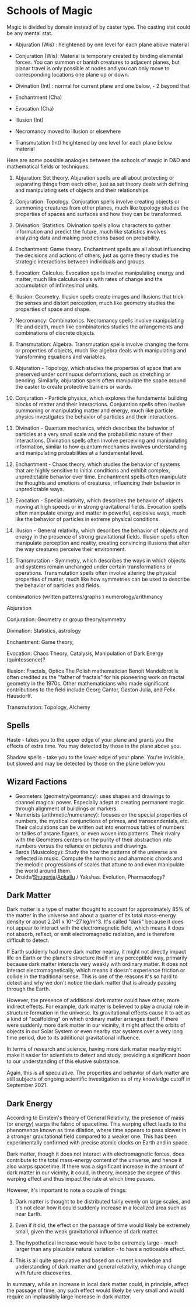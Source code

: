 # Schools of Magic

Magic is divided by domain instead of by caster type. The casting stat could be any mental stat. 

- Abjuration (Wis) : heightened by one level for each plane above material

- Conjuration (Wis): Material is temporary created by binding elemental forces. You can summon or banish creatures to adjacent planes, but planar travel is only possible at nodes and you can only move to corresponding locations one plane up or down. 

- Divination (Int) : normal for current plane and one below, - 2 beyond that

- Enchantment (Cha) 

- Evocation (Cha) 

- Illusion (Int) 

- Necromancy moved to illusion or elsewhere

- Transmutation (Int) heightened by one level for each plane below material

Here are some possible analogies between the schools of magic in D&D and mathematical fields or techniques:

1.  Abjuration: Set theory. Abjuration spells are all about protecting or separating things from each other, just as set theory deals with defining and manipulating sets of objects and their relationships.
2.  Conjuration: Topology. Conjuration spells involve creating objects or summoning creatures from other planes, much like topology studies the properties of spaces and surfaces and how they can be transformed.
3.  Divination: Statistics. Divination spells allow characters to gather information and predict the future, much like statistics involves analyzing data and making predictions based on probability.
4.  Enchantment: Game theory. Enchantment spells are all about influencing the decisions and actions of others, just as game theory studies the strategic interactions between individuals and groups.
5.  Evocation: Calculus. Evocation spells involve manipulating energy and matter, much like calculus deals with rates of change and the accumulation of infinitesimal units.
6.  Illusion: Geometry. Illusion spells create images and illusions that trick the senses and distort perception, much like geometry studies the properties of space and shape.
7.  Necromancy: Combinatorics. Necromancy spells involve manipulating life and death, much like combinatorics studies the arrangements and combinations of discrete objects.
8.  Transmutation: Algebra. Transmutation spells involve changing the form or properties of objects, much like algebra deals with manipulating and transforming equations and variables.

1.  Abjuration - Topology, which studies the properties of space that are preserved under continuous deformations, such as stretching or bending. Similarly, abjuration spells often manipulate the space around the caster to create protective barriers or wards.
2.  Conjuration - Particle physics, which explores the fundamental building blocks of matter and their interactions. Conjuration spells often involve summoning or manipulating matter and energy, much like particle physics investigates the behavior of particles and their interactions.
3.  Divination - Quantum mechanics, which describes the behavior of particles at a very small scale and the probabilistic nature of their interactions. Divination spells often involve perceiving and manipulating information, similar to how quantum mechanics involves understanding and manipulating probabilities at a fundamental level.
4.  Enchantment - Chaos theory, which studies the behavior of systems that are highly sensitive to initial conditions and exhibit complex, unpredictable behavior over time. Enchantment spells often manipulate the thoughts and emotions of creatures, influencing their behavior in unpredictable ways.
5.  Evocation - Special relativity, which describes the behavior of objects moving at high speeds or in strong gravitational fields. Evocation spells often manipulate energy and matter in powerful, explosive ways, much like the behavior of particles in extreme physical conditions.
6.  Illusion - General relativity, which describes the behavior of objects and energy in the presence of strong gravitational fields. Illusion spells often manipulate perception and reality, creating convincing illusions that alter the way creatures perceive their environment.
7.  Transmutation - Symmetry, which describes the ways in which objects and systems remain unchanged under certain transformations or operations. Transmutation spells often involve altering the physical properties of matter, much like how symmetries can be used to describe the behavior of particles and fields.

combinatorics (written patterns/graphs )
numerology/arithmancy

Abjuration

Conjuration: Geometry or group theory/symmetry

Divination: Statistics, astrology

Enchantment: Game theory, 

Evocation: Chaos Theory, Catalysis, Manipulation of Dark Energy (quintessence)?

Illusion: Fractals, Optics
The Polish mathematician Benoit Mandelbrot is often credited as the "father of fractals" for his pioneering work on fractal geometry in the 1970s. Other mathematicians who made significant contributions to the field include Georg Cantor, Gaston Julia, and Felix Hausdorff.

Transmutation: Topology, Alchemy


## Spells
Haste - takes you to the upper edge of your plane and grants you the effects of extra time. You may detected by those in the plane above you. 

Shadow spells - take you to the lower edge of your plane. You're invisible, but slowed and may be detected by those on the plane below you

## Wizard Factions
- Geometers (geometry/geomancy): uses shapes and drawings to channel magical power. Especially adept at creating permanent magic through alignment of buildings or markers. 
- Numerists (arithmetic/numerancy): focuses on the special properties of numbers, the mystical conjunctions of primes, and transcendentals, etc. Their calculations can be written out into enormous tables of numbers or tallies of arcane figures, or even woven into patterns. Their rivalry with the Geometers centers on the purity of their abstraction into numbers versus the reliance on pictures and drawings. 
- Bards (Musicology): Study the how the patterns of the universe are reflected in music. Compute the harmonic and aharmonic chords and the melodic progressions of scales that attune to and even manipulate the world around them.
- Druids/[Shugenja](https://en.wikipedia.org/wiki/Shugend%C5%8D)/[Apkallu](https://en.wikipedia.org/wiki/Apkallu) / Yakshas. Evolution, Pharmacology?


## Dark Matter

Dark matter is a type of matter thought to account for approximately 85% of the matter in the universe and about a quarter of its total mass–energy density or about 2.241 x 10^-27 kg/m^3. It's called "dark" because it does not appear to interact with the electromagnetic field, which means it does not absorb, reflect, or emit electromagnetic radiation, and is therefore difficult to detect.

If Earth suddenly had more dark matter nearby, it might not directly impact life on Earth or the planet's structure itself in any perceptible way, primarily because dark matter interacts very weakly with ordinary matter. It does not interact electromagnetically, which means it doesn't experience friction or collide in the traditional sense. This is one of the reasons it's so hard to detect and why we don't notice the dark matter that is already passing through the Earth.

However, the presence of additional dark matter could have other, more indirect effects. For example, dark matter is believed to play a crucial role in structure formation in the universe. Its gravitational effects cause it to act as a kind of "scaffolding" on which ordinary matter arranges itself. If there were suddenly more dark matter in our vicinity, it might affect the orbits of objects in our Solar System or even nearby star systems over a very long time period, due to its additional gravitational influence.

In terms of research and science, having more dark matter nearby might make it easier for scientists to detect and study, providing a significant boon to our understanding of this elusive substance.

Again, this is all speculative. The properties and behavior of dark matter are still subjects of ongoing scientific investigation as of my knowledge cutoff in September 2021.

## Dark Energy

According to Einstein's theory of General Relativity, the presence of mass (or energy) warps the fabric of spacetime. This warping effect leads to the phenomenon known as time dilation, where time appears to pass slower in a stronger gravitational field compared to a weaker one. This has been experimentally confirmed with precise atomic clocks on Earth and in space.

Dark matter, though it does not interact with electromagnetic forces, does contribute to the total mass-energy content of the universe, and hence it also warps spacetime. If there was a significant increase in the amount of dark matter in our vicinity, it could, in theory, increase the degree of this warping effect and thus impact the rate at which time passes.

However, it's important to note a couple of things:

1. Dark matter is thought to be distributed fairly evenly on large scales, and it's not clear how it could suddenly increase in a localized area such as near Earth.

2. Even if it did, the effect on the passage of time would likely be extremely small, given the weak gravitational influence of dark matter.

3. The hypothetical increase would have to be extremely large - much larger than any plausible natural variation - to have a noticeable effect.

4. This is all quite speculative and based on current knowledge and understanding of dark matter and general relativity, which may change with future discoveries.

In summary, while an increase in local dark matter could, in principle, affect the passage of time, any such effect would likely be very small and would require an implausibly large increase in dark matter.